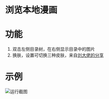 # 浏览本地漫画

# 功能

1. 双击左侧目录树，在右侧显示目录中的图片
2. 换肤，设置可切换三种皮肤，来自[刘大佬的分享](http://www.qtcn.org/bbs/read-htm-tid-65909-ds-1.html#tpc)

# 示例

![运行截图](ScreenShot/demo.gif)
